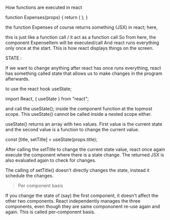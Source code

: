 How functions are executed in react

function Expenses(props) {
  return (
    <Card className="expenses">
      <ExpenseItem
        title={props.items[0].title}
        amount={props.items[0].amount}
        date={props.items[0].date}
      />
    </Card>
  );
}

the function Expenses of course returns something (JSX) in react;
here,
<ExpenseItem
  title={props.items[0].title}
  amount={props.items[0].amount}
  date={props.items[0].date}
/>

this <ExpenseItem/> is just like a function call / it act as a function call
So from here, the component ExpenseItem will be executed/call
And react runs everything only once at the start. This is how react displays things on the screen.

STATE :

If we want to change anything after react has once runs everything, react has something called state that allows us to make changes in the program afterwards.

to use the react hook useState;

import React, { useState } from "react";

and call the useState(); inside the component function at the topmost scope. This useState() cannot be called inside a nested scope either.

useState() returns an array with two values. First value is the current state and the second value is a function to change the current value.

const [title, setTitle] = useState(props.title);

After calling the setTitle to change the current state value, react once again execute the component where there is a state change. The returned JSX is also evaluated again to check for changes.

The calling of setTitle() doesn't directly changes the state, instead it schedule the changes.

> Per component basis

<ExpenseItem
  title={props.items[0].title}
  amount={props.items[0].amount}
  date={props.items[0].date}
/>
<ExpenseItem
  title={props.items[1].title}
  amount={props.items[1].amount}
  date={props.items[1].date}
/>
<ExpenseItem
  title={props.items[2].title}
  amount={props.items[2].amount}
  date={props.items[2].date}
/>

If you change the state of (say) the first component, it doesn't affect the other two components. React independently manages the three components, even though they are same compononent re-use again and again. This is called per-component basis.


